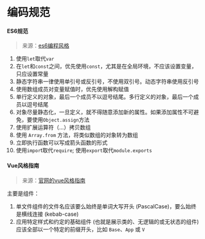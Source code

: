 # 编码规范

#### ES6规范

> 来源：[es6编程风格](http://es6.ruanyifeng.com/#docs/style)

1. 使用`let`取代`var`
2. 在`let`和`const`之间，优先使用`const`，尤其是在全局环境，不应该设置变量，只应设置常量
3. 静态字符串一律使用单引号或反引号，不使用双引号。动态字符串使用反引号
4. 使用数组成员对变量赋值时，优先使用解构赋值
5. 单行定义的对象，最后一个成员不以逗号结尾。多行定义的对象，最后一个成员以逗号结尾
6. 对象尽量静态化，一旦定义，就不得随意添加新的属性。如果添加属性不可避免，要使用`Object.assign`方法
7. 使用扩展运算符（...）拷贝数组
8. 使用 `Array.from` 方法，将类似数组的对象转为数组
9. 立即执行函数可以写成箭头函数的形式
10. 使用`impor`t取代`require`; 使用`export`取代`module.exports`

#### Vue风格指南

> 来源：[官网的vue风格指南](https://cn.vuejs.org/v2/style-guide/)

主要是组件：

1. 单文件组件的文件名应该要么始终是单词大写开头 (PascalCase)，要么始终是横线连接 (kebab-case)
2. 应用特定样式和约定的基础组件 (也就是展示类的、无逻辑的或无状态的组件) 应该全部以一个特定的前缀开头，比如 `Base`、`App` 或 `V`
